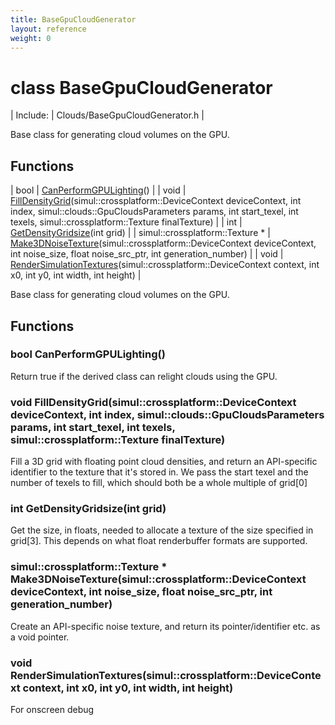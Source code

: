 ```yaml
---
title: BaseGpuCloudGenerator
layout: reference
weight: 0
---
```

class BaseGpuCloudGenerator
===

| Include: | Clouds/BaseGpuCloudGenerator.h |

Base class for generating cloud volumes on the GPU.
  


Functions
---

| bool | [CanPerformGPULighting](#CanPerformGPULighting)() |
| void | [FillDensityGrid](#FillDensityGrid)(simul::crossplatform::DeviceContext deviceContext, int index, simul::clouds::GpuCloudsParameters params, int start_texel, int texels, simul::crossplatform::Texture finalTexture) |
| int | [GetDensityGridsize](#GetDensityGridsize)(int grid) |
| simul::crossplatform::Texture * | [Make3DNoiseTexture](#Make3DNoiseTexture)(simul::crossplatform::DeviceContext deviceContext, int noise_size, float noise_src_ptr, int generation_number) |
| void | [RenderSimulationTextures](#RenderSimulationTextures)(simul::crossplatform::DeviceContext context, int x0, int y0, int width, int height) |

Base class for generating cloud volumes on the GPU.
  


Functions
---

### <a name="CanPerformGPULighting"/>bool CanPerformGPULighting()
Return true if the derived class can relight clouds using the GPU.

### <a name="FillDensityGrid"/>void FillDensityGrid(simul::crossplatform::DeviceContext deviceContext, int index, simul::clouds::GpuCloudsParameters params, int start_texel, int texels, simul::crossplatform::Texture finalTexture)
Fill a 3D grid with floating point cloud densities, and return an API-specific
identifier to the texture that it's stored in.
We pass the start texel and the number of texels to fill, which should both be a whole multiple of grid[0]

### <a name="GetDensityGridsize"/>int GetDensityGridsize(int grid)
Get the size, in floats, needed to allocate a texture of the size specified in grid[3].
This depends on what float renderbuffer formats are supported.

### <a name="Make3DNoiseTexture"/>simul::crossplatform::Texture * Make3DNoiseTexture(simul::crossplatform::DeviceContext deviceContext, int noise_size, float noise_src_ptr, int generation_number)
Create an API-specific noise texture, and return its pointer/identifier etc. as a void pointer.

### <a name="RenderSimulationTextures"/>void RenderSimulationTextures(simul::crossplatform::DeviceContext context, int x0, int y0, int width, int height)
For onscreen debug
